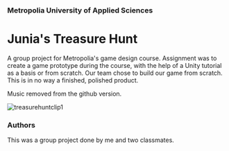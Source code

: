 ### Metropolia University of Applied Sciences
# Junia's Treasure Hunt

A group project for Metropolia's game design course. Assignment was to create a game prototype during the course, with the help of a Unity tutorial as a basis or from scratch. Our team chose to build our game from scratch. This is in no way a finished, polished product.

Music removed from the github version.

![treasurehuntclip1](https://user-images.githubusercontent.com/47727027/94627400-13914600-02c6-11eb-908d-9cb523766bce.gif)

### Authors
This was a group project done by me and two classmates.
